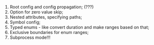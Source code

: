 1. Root config and config propagation; (???)
2. Option for zero value skip;
3. Nested attributes, specifying paths;
4. Symbol config;
5. Typed enums - like convert duration and make ranges based on that;
6. Exclusive boundaries for enum ranges;
7. Subprocess mode!!!
